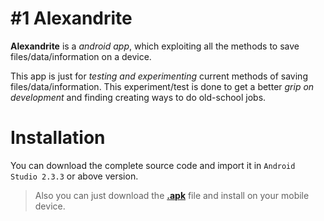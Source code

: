 # #1 Alexandrite
**Alexandrite** is a *android app*, which exploiting all the methods to save files/data/information on a device.

This app is just for *testing and experimenting* current methods of saving files/data/information.
This experiment/test is done to get a better *grip on development* and finding creating ways to do old-school jobs.

# Installation
You can download the complete source code and import it in `Android Studio 2.3.3` or above version.

> Also you can just download the **[.apk](https://github.com/ramantehlan/Alexandrite/releases/latest)** file and install on your mobile device.



